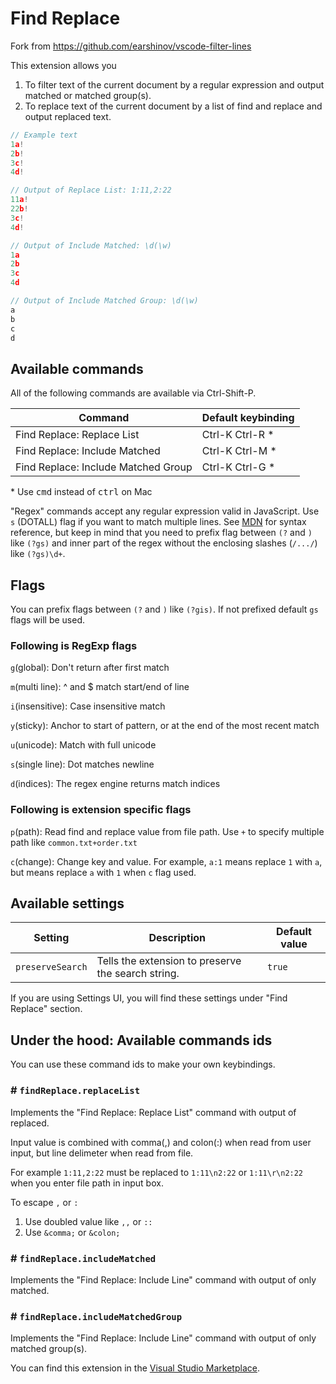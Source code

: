 # Find Replace

Fork from <https://github.com/earshinov/vscode-filter-lines>

This extension allows you

1. To filter text of the current document by a regular expression and output matched or matched group(s).
2. To replace text of the current document by a list of find and replace and output replaced text.

```javascript
// Example text
1a!
2b!
3c!
4d!

// Output of Replace List: 1:11,2:22
11a!
22b!
3c!
4d!

// Output of Include Matched: \d(\w)
1a
2b
3c
4d

// Output of Include Matched Group: \d(\w)
a
b
c
d

```

## Available commands

All of the following commands are available via Ctrl-Shift-P.

| Command                             | Default keybinding |
| ----------------------------------- | ------------------ |
| Find Replace: Replace List          | Ctrl-K Ctrl-R \*   |
| Find Replace: Include Matched       | Ctrl-K Ctrl-M \*   |
| Find Replace: Include Matched Group | Ctrl-K Ctrl-G \*   |

\* Use <kbd>cmd</kbd> instead of <kbd>ctrl</kbd> on Mac

"Regex" commands accept any regular expression valid in JavaScript.
Use `s` (DOTALL) flag if you want to match multiple lines.
See [MDN](https://developer.mozilla.org/en-US/docs/Web/JavaScript/Guide/Regular_Expressions) for syntax reference, but
keep in mind that you need to prefix flag between `(?` and `)` like `(?gs)` and inner part of the regex without the enclosing slashes (`/.../`) like `(?gs)\d+`.

## Flags

You can prefix flags between `(?` and `)` like `(?gis)`. If not prefixed default `gs` flags will be used.

### Following is RegExp flags

`g`(global): Don't return after first match

`m`(multi line): ^ and $ match start/end of line

`i`(insensitive): Case insensitive match

`y`(sticky): Anchor to start of pattern, or at the end of the most recent match

`u`(unicode): Match with full unicode

`s`(single line): Dot matches newline

`d`(indices): The regex engine returns match indices

### Following is extension specific flags

`p`(path): Read find and replace value from file path. Use `+` to specify multiple path like `common.txt+order.txt`

`c`(change): Change key and value. For example, `a:1` means replace `1` with `a`, but means replace `a` with `1` when `c` flag used.

## Available settings

| Setting          | Description                                        | Default value |
| ---------------- | -------------------------------------------------- | ------------- |
| `preserveSearch` | Tells the extension to preserve the search string. | `true`        |

If you are using Settings UI, you will find these settings under "Find Replace" section.

## Under the hood: Available commands ids

You can use these command ids to make your own keybindings.

### # `findReplace.replaceList`

Implements the "Find Replace: Replace List" command with output of replaced.

Input value is combined with comma(,) and colon(:) when read from user input, but line delimeter when read from file.

For example `1:11,2:22` must be replaced to `1:11\n2:22` or `1:11\r\n2:22` when you enter file path in input box.

To escape `,` or `:`

1. Use doubled value like `,,` or `::`
2. Use `&comma;` or `&colon;`

### # `findReplace.includeMatched`

Implements the "Find Replace: Include Line" command with output of only matched.

### # `findReplace.includeMatchedGroup`

Implements the "Find Replace: Include Line" command with output of only matched group(s).

You can find this extension in the [Visual Studio Marketplace][].

[visual studio marketplace]: https://marketplace.visualstudio.com/
